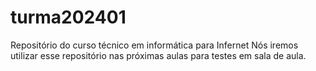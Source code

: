 # turma202401
Repositório do curso técnico em informática para Infernet
Nós iremos utilizar esse repositório nas próximas aulas para testes em sala de aula.
